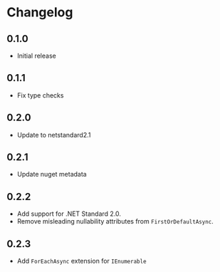 # Changelog

## 0.1.0
- Initial release

## 0.1.1
- Fix type checks

## 0.2.0
- Update to netstandard2.1

## 0.2.1
- Update nuget metadata

## 0.2.2
- Add support for .NET Standard 2.0.
- Remove misleading nullability attributes from `FirstOrDefaultAsync`.

## 0.2.3
- Add `ForEachAsync` extension for `IEnumerable`
